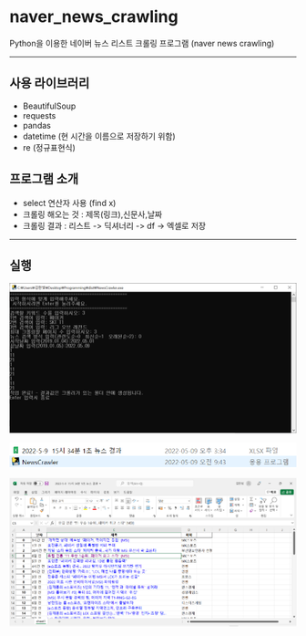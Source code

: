 # naver_news_crawling
Python을 이용한 네이버 뉴스 리스트 크롤링 프로그램 (naver news crawling)

------
 사용 라이브러리  
-------------
- BeautifulSoup
- requests
- pandas
- datetime (현 시간을 이름으로 저장하기 위함)
- re  (정규표현식)


 프로그램 소개 
 -------------
- select 연산자 사용 (find x)
- 크롤링 해오는 것 : 제목(링크),신문사,날짜
- 크롤링 결과 : 리스트 -> 딕셔너리 -> df -> 엑셀로 저장 

------
 실행 
-------------
![Multi_Search_1](Multi_Search_1.png)

![Multi_Search_2](Multi_Search_2.png)

![Multi_Search_3](Multi_Search_3.png)
